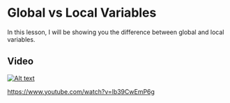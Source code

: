 # Global vs Local Variables

In this lesson, I will be showing you the difference between global and local variables.

## Video
[![Alt text](https://img.youtube.com/vi/lb39CwEmP6g/hqdefault.jpg)](https://www.youtube.com/watch?v=lb39CwEmP6g)

https://www.youtube.com/watch?v=lb39CwEmP6g
